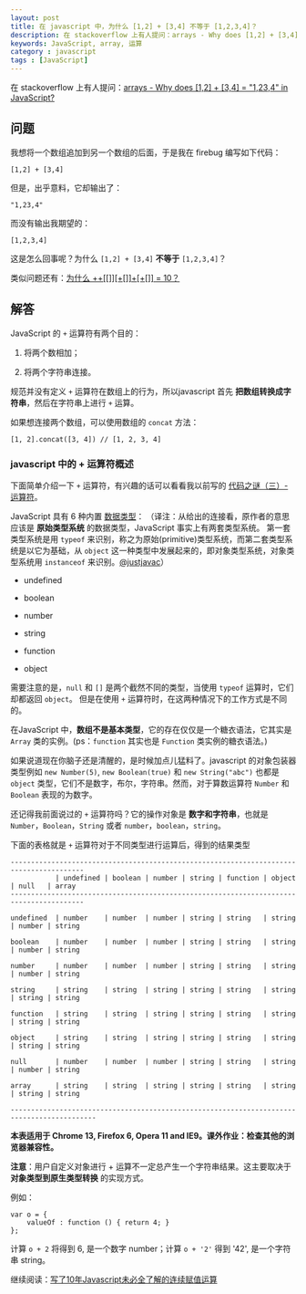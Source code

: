 ```yaml
---
layout: post
title: 在 javascript 中，为什么 [1,2] + [3,4] 不等于 [1,2,3,4]？
description: 在 stackoverflow 上有人提问：arrays - Why does [1,2] + [3,4] = "1,23,4" in JavaScript?，规范并没有定义 + 运算符在数组上的行为，所以javascript 首先 把数组转换成字符串，然后在字符串上进行 + 运算。
keywords: JavaScript, array, 运算
category : javascript
tags : [JavaScript]
---
```


在 stackoverflow 上有人提问：[arrays - Why does [1,2] + [3,4] = "1,23,4" in JavaScript?](http://stackoverflow.com/q/7124884/343194)

## 问题

我想将一个数组追加到另一个数组的后面，于是我在 firebug 编写如下代码：

    [1,2] + [3,4]

但是，出乎意料，它却输出了：

    "1,23,4"
   
而没有输出我期望的：

    [1,2,3,4]

这是怎么回事呢？为什么 `[1,2] + [3,4]` **不等于** `[1,2,3,4]`？

类似问题还有：[为什么 ++[[]][+[]]+[+[]] = 10？](http://justjavac.com/javascript/2012/05/24/can-you-explain-why-10.html)

## 解答

JavaScript 的 `+` 运算符有两个目的：

1. 将两个数相加；

2. 将两个字符串连接。

规范并没有定义 `+` 运算符在数组上的行为，所以javascript 首先 **把数组转换成字符串**，然后在字符串上进行 `+` 运算。

如果想连接两个数组，可以使用数组的 `concat` 方法：

    [1, 2].concat([3, 4]) // [1, 2, 3, 4]
 
### javascript 中的 + 运算符概述

下面简单介绍一下 `+` 运算符，有兴趣的话可以看看我以前写的 [代码之谜（三）- 运算符](http://justjavac.com/codepuzzle/2012/10/28/codepuzzle-operator.html)。

JavaScript 具有 6 种内置 [数据类型](https://developer.mozilla.org/en/JavaScript/Reference/Operators/Special/typeof)：
（译注：从给出的连接看，原作者的意思应该是 **原始类型系统** 的数据类型，JavaScript 事实上有两套类型系统。
第一套类型系统是用 `typeof` 来识别，称之为原始(primitive)类型系统，而第二套类型系统是以它为基础，从 `object` 这一种类型中发展起来的，即对象类型系统，对象类型系统用 `instanceof` 来识别。[@justjavac](http://weibo.com/justjavac)）

* undefined

* boolean

* number

* string

* function

* object

需要注意的是，`null` 和 `[]` 是两个截然不同的类型，当使用 `typeof` 运算时，它们却都返回 `object`。
但是在使用 `+` 运算符时，在这两种情况下的工作方式是不同的。

在JavaScript 中，**数组不是基本类型**，它的存在仅仅是一个糖衣语法，它其实是 `Array` 类的实例。(ps：`function` 其实也是 `Function` 类实例的糖衣语法。)

如果说道现在你脑子还是清醒的，是时候加点儿猛料了。javascript 的对象包装器类型例如 `new Number(5)`, `new Boolean(true)` 和 `new String("abc")` 也都是 `object` 类型，它们不是数字，布尔，字符串。然而，对于算数运算符 `Number` 和 `Boolean` 表现的为数字。

还记得我前面说过的 `+` 运算符吗？它的操作对象是 **数字和字符串**，也就是 `Number`，`Boolean`，`String` 或者 `number`，`boolean`，`string`。

下面的表格就是 `+` 运算符对于不同类型进行运算后，得到的结果类型

    ----------------------------------------------------------------------------------------
               | undefined | boolean | number | string | function | object | null   | array
    ----------------------------------------------------------------------------------------

    undefined  | number    | number  | number | string | string   | string | number | string

    boolean    | number    | number  | number | string | string   | string | number | string

    number     | number    | number  | number | string | string   | string | number | string

    string     | string    | string  | string | string | string   | string | string | string

    function   | string    | string  | string | string | string   | string | string | string

    object     | string    | string  | string | string | string   | string | string | string

    null       | number    | number  | number | string | string   | string | number | string

    array      | string    | string  | string | string | string   | string | string | string

    -------------------------------------------------------------------------------------------

**本表适用于 Chrome 13, Firefox 6, Opera 11 and IE9。课外作业：检查其他的浏览器兼容性。**

**注意**：用户自定义对象进行 + 运算不一定总产生一个字符串结果。这主要取决于 **对象类型到原生类型转换** 的实现方式。

例如：

    var o = { 
        valueOf : function () { return 4; } 
    };

计算 `o + 2` 将得到 6, 是一个数字 number；计算 `o + '2'` 得到 '42', 是一个字符串 string。

继续阅读：[写了10年Javascript未必全了解的连续赋值运算](http://justjavac.com/javascript/2012/04/05/javascript-continuous-assignment-operator.html)